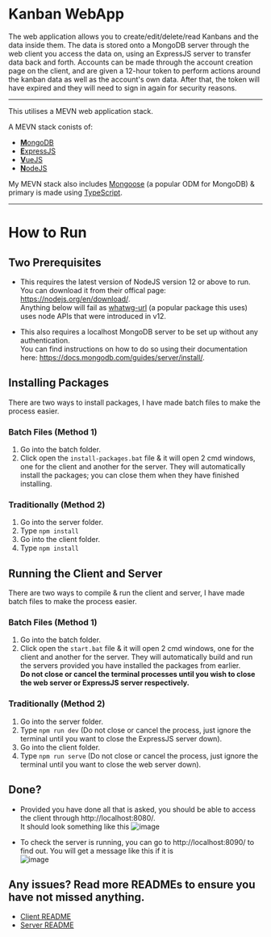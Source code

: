 # Kanban WebApp

The web application allows you to create/edit/delete/read Kanbans and the data inside them. The data is stored onto a MongoDB server through the web client you access the data on, using an ExpressJS server to transfer data back and forth. Accounts can be made through the account creation page on the client, and are given a 12-hour token to perform actions around the kanban data as well as the account's own data. After that, the token will have expired and they will need to sign in again for security reasons.

<hr />

This utilises a MEVN web application stack.

A MEVN stack conists of:
- [<b>M</b>ongoDB](https://www.mongodb.com/)
- [<b>E</b>xpressJS](https://expressjs.com/)
- [<b>V</b>ueJS](https://vuejs.org/)
- [<b>N</b>odeJS](https://nodejs.org/en/)

My MEVN stack also includes [Mongoose](https://mongoosejs.com/) (a popular ODM for MongoDB) & primary is made using [TypeScript](https://www.typescriptlang.org/).

<hr />

# How to Run

## Two Prerequisites
- This requires the latest version of NodeJS version 12 or above to run. <br /> You can download it from their offical page: https://nodejs.org/en/download/. <br />
Anything below will fail as [whatwg-url](https://www.npmjs.com/package/whatwg-url) (a popular package this uses) uses node APIs that were introduced in v12.

- This also requires a localhost MongoDB server to be set up without any authentication. <br /> You can find instructions on how to do so using their documentation here: https://docs.mongodb.com/guides/server/install/.

## Installing Packages
There are two ways to install packages, I have made batch files to make the process easier.

### Batch Files (Method 1)
1. Go into the batch folder.
2. Click open the <code>install-packages.bat</code> file & it will open 2 cmd windows, one for the client and another for the server. They will automatically install the packages; you can close them when they have finished installing.

### Traditionally (Method 2)
1. Go into the server folder.
2. Type <code>npm install</code>
3. Go into the client folder.
4. Type <code>npm install</code>



## Running the Client and Server
There are two ways to compile & run the client and server, I have made batch files to make the process easier.

### Batch Files (Method 1)
1. Go into the batch folder.
2. Click open the <code>start.bat</code> file & it will open 2 cmd windows, one for the client and another for the server. They will automatically build and run the servers provided you have installed the packages from earlier.
<br /> **Do not close or cancel the terminal processes until you wish to close the web server or ExpressJS server respectively.**

### Traditionally (Method 2)
1. Go into the server folder.
2. Type <code>npm run dev</code> (Do not close or cancel the process, just ignore the terminal until you want to close the ExpressJS server down).
3. Go into the client folder.
4. Type <code>npm run serve</code> (Do not close or cancel the process, just ignore the terminal until you want to close the web server down).


## Done?
- Provided you have done all that is asked, you should be able to access the client through http://localhost:8080/.
<br />It should look something like this ![image](https://user-images.githubusercontent.com/47162481/143316132-712ded9c-2414-4f43-b618-c7ee95f8303e.png)

- To check the server is running, you can go to http://localhost:8090/ to find out. You will get a message like this if it is
<br />![image](https://user-images.githubusercontent.com/47162481/143315969-5f41a003-8f8a-4d3c-9925-ea7cc35768f1.png)


## Any issues? Read more READMEs to ensure you have not missed anything.
- [Client README](https://github.com/CCyban/KanbanWebApp/tree/main/kanban-web-app/client#readme)
- [Server README](https://github.com/CCyban/KanbanWebApp/tree/main/kanban-web-app/server#readme)
